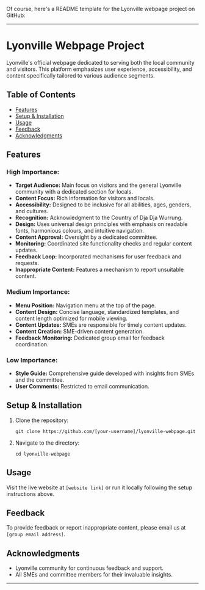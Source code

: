 Of course, here's a README template for the Lyonville webpage project on GitHub:

---

# **Lyonville Webpage Project**

Lyonville's official webpage dedicated to serving both the local community and visitors. This platform emphasizes user experience, accessibility, and content specifically tailored to various audience segments.

## **Table of Contents**

- [Features](#features)
- [Setup & Installation](#setup--installation)
- [Usage](#usage)
- [Feedback](#feedback)
- [Acknowledgments](#acknowledgments)

## **Features**

### **High Importance:**
- **Target Audience:** Main focus on visitors and the general Lyonville community with a dedicated section for locals.
- **Content Focus:** Rich information for visitors and locals.
- **Accessibility:** Designed to be inclusive for all abilities, ages, genders, and cultures.
- **Recognition:** Acknowledgment to the Country of Dja Dja Wurrung.
- **Design:** Uses universal design principles with emphasis on readable fonts, harmonious colours, and intuitive navigation.
- **Content Approval:** Oversight by a dedicated committee.
- **Monitoring:** Coordinated site functionality checks and regular content updates.
- **Feedback Loop:** Incorporated mechanisms for user feedback and requests.
- **Inappropriate Content:** Features a mechanism to report unsuitable content.

### **Medium Importance:**
- **Menu Position:** Navigation menu at the top of the page.
- **Content Design:** Concise language, standardized templates, and content length optimized for mobile viewing.
- **Content Updates:** SMEs are responsible for timely content updates.
- **Content Creation:** SME-driven content generation.
- **Feedback Monitoring:** Dedicated group email for feedback coordination.

### **Low Importance:**
- **Style Guide:** Comprehensive guide developed with insights from SMEs and the committee.
- **User Comments:** Restricted to email communication.

## **Setup & Installation**

1. Clone the repository:
   ```
   git clone https://github.com/[your-username]/lyonville-webpage.git
   ```
2. Navigate to the directory:
   ```
   cd lyonville-webpage
   ```

## **Usage**

Visit the live website at `[website link]` or run it locally following the setup instructions above.


## **Feedback**

To provide feedback or report inappropriate content, please email us at `[group email address]`.

## **Acknowledgments**

- Lyonville community for continuous feedback and support.
- All SMEs and committee members for their invaluable insights.

---
